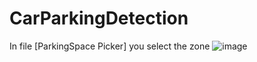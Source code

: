 # CarParkingDetection


In file [ParkingSpace Picker] you select the zone 
![image](https://user-images.githubusercontent.com/53344968/205403595-fa3f4506-cea8-4747-a528-8d3fd6db6573.png)
